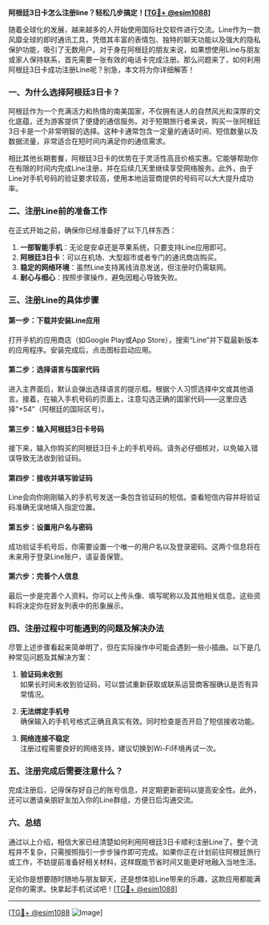**阿根廷3日卡怎么注册line？轻松几步搞定！[[TG💪+ @esim1088](https://t.me/s/esim1088)]**

随着全球化的发展，越来越多的人开始使用国际社交软件进行交流。Line作为一款风靡全球的即时通讯工具，凭借其丰富的表情包、独特的聊天功能以及强大的隐私保护功能，吸引了无数用户。对于身在阿根廷的朋友来说，如果想使用Line与朋友或家人保持联系，首先需要一张有效的电话卡完成注册。那么问题来了，如何利用阿根廷3日卡成功注册Line呢？别急，本文将为你详细解答！

### 一、为什么选择阿根廷3日卡？

阿根廷作为一个充满活力和热情的南美国家，不仅拥有迷人的自然风光和深厚的文化底蕴，还为游客提供了便捷的通信服务。对于短期旅行者来说，购买一张阿根廷3日卡是一个非常明智的选择。这种卡通常包含一定量的通话时间、短信数量以及数据流量，非常适合在短时间内满足你的通信需求。

相比其他长期套餐，阿根廷3日卡的优势在于灵活性高且价格实惠。它能够帮助你在有限的时间内完成Line注册，并在后续几天里继续享受网络服务。此外，由于Line对手机号码的验证要求较高，使用本地运营商提供的号码可以大大提升成功率。

### 二、注册Line前的准备工作

在正式开始之前，确保你已经准备好了以下几样东西：

1. **一部智能手机**：无论是安卓还是苹果系统，只要支持Line应用即可。
2. **阿根廷3日卡**：可以在机场、大型超市或者专门的通讯商店购买。
3. **稳定的网络环境**：虽然Line支持离线消息发送，但注册时仍需联网。
4. **耐心与细心**：按照步骤操作，避免因粗心导致失败。

### 三、注册Line的具体步骤

#### 第一步：下载并安装Line应用

打开手机的应用商店（如Google Play或App Store），搜索“Line”并下载最新版本的应用程序。安装完成后，点击图标启动应用。

#### 第二步：选择语言与国家代码

进入主界面后，默认会弹出选择语言的提示框。根据个人习惯选择中文或其他语言。接着，在输入手机号码的页面上，注意勾选正确的国家代码——这里应选择“+54”（阿根廷的国际区号）。

#### 第三步：输入阿根廷3日卡号码

接下来，输入你购买的阿根廷3日卡上的手机号码。请务必仔细核对，以免输入错误导致无法收到验证码。

#### 第四步：接收并填写验证码

Line会向你刚刚输入的手机号发送一条包含验证码的短信。查看短信内容并将验证码准确无误地填入指定位置。

#### 第五步：设置用户名与密码

成功验证手机号后，你需要设置一个唯一的用户名以及登录密码。这两个信息将在未来用于登录Line账户，请妥善保管。

#### 第六步：完善个人信息

最后一步是完善个人资料。你可以上传头像、填写昵称以及其他相关信息。这些资料将决定你在好友列表中的形象展示。

### 四、注册过程中可能遇到的问题及解决办法

尽管上述步骤看起来简单明了，但在实际操作中可能会遇到一些小插曲。以下是几种常见问题及其解决方案：

1. **验证码未收到**  
   如果长时间未收到验证码，可以尝试重新获取或联系运营商客服确认是否有异常情况。

2. **无法绑定手机号**  
   确保输入的手机号格式正确且真实有效。同时检查是否开启了短信接收功能。

3. **网络连接不稳定**  
   注册过程需要良好的网络支持，建议切换到Wi-Fi环境再试一次。

### 五、注册完成后需要注意什么？

完成注册后，记得保存好自己的账号信息，并定期更新密码以提高安全性。此外，还可以邀请亲朋好友加入你的Line群组，方便日后沟通交流。

### 六、总结

通过以上介绍，相信大家已经清楚如何利用阿根廷3日卡顺利注册Line了。整个流程并不复杂，只需按照指引一步步操作即可完成。如果你正在计划前往阿根廷旅行或工作，不妨提前准备好相关材料，这样既能节省时间又能更好地融入当地生活。

无论你是想要随时随地与朋友聊天，还是想体验Line带来的乐趣，这款应用都能满足你的需求。快拿起手机试试吧！[[TG💪+ @esim1088](https://t.me/s/esim1088)]

---

[[TG💪+ @esim1088](https://t.me/s/esim1088) ![Image](https://i.postimg.cc/4NQfJmqS/Snipaste-2025-05-13-00-14-12.png)]